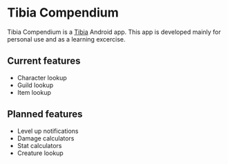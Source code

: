 # Tibia Compendium
Tibia Compendium is a [Tibia](http://www.tibia.com/abouttibia/?subtopic=whatistibia) Android app. This app is developed mainly for personal use and as a learning excercise.

## Current features
* Character lookup
* Guild lookup
* Item lookup

## Planned features

* Level up notifications
* Damage calculators
* Stat calculators
* Creature lookup
